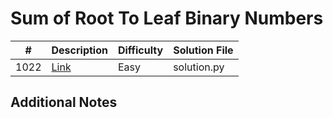 # Sum of Root To Leaf Binary Numbers
|#|Description|Difficulty|Solution File|
|-|-|-|-|
|1022|[Link](https://leetcode.com/problems/sum-of-root-to-leaf-binary-numbers/)|Easy|solution.py|

## Additional Notes

